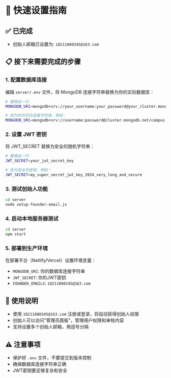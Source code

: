 # 🚀 快速设置指南

## ✅ 已完成
- 创始人邮箱已设置为: `18211080345@163.com`

## 📋 接下来需要完成的步骤

### 1. 配置数据库连接
编辑 `server/.env` 文件，将 MongoDB 连接字符串替换为你的实际数据库：

```bash
# 替换这一行
MONGODB_URI=mongodb+srv://your_username:your_password@your_cluster.mongodb.net/your_database

# 改为你的实际连接字符串，例如：
MONGODB_URI=mongodb+srv://username:password@cluster.mongodb.net/campus-platform?retryWrites=true&w=majority
```

### 2. 设置 JWT 密钥
将 JWT_SECRET 替换为安全的随机字符串：

```bash
# 替换这一行
JWT_SECRET=your_jwt_secret_key

# 改为安全的密钥，例如：
JWT_SECRET=my_super_secret_jwt_key_2024_very_long_and_secure
```

### 3. 测试创始人功能
```bash
cd server
node setup-founder-email.js
```

### 4. 启动本地服务器测试
```bash
cd server
npm start
```

### 5. 部署到生产环境
在部署平台（Netlify/Vercel）设置环境变量：
- `MONGODB_URI`: 你的数据库连接字符串
- `JWT_SECRET`: 你的JWT密钥
- `FOUNDER_EMAILS`: `18211080345@163.com`

## 🎯 使用说明
- 使用 `18211080345@163.com` 注册或登录，将自动获得创始人权限
- 创始人可以访问"管理员面板"，管理用户权限和审核内容
- 支持设置多个创始人邮箱，用逗号分隔

## ⚠️ 注意事项
- 保护好 `.env` 文件，不要提交到版本控制
- 确保数据库连接字符串正确
- JWT密钥要足够复杂和安全
